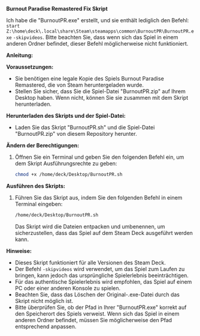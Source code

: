 **Burnout Paradise Remastered Fix Skript**

Ich habe die "BurnoutPR.exe" erstellt, und sie enthält lediglich den Befehl: `start Z:\home\deck\.local\share\Steam\steamapps\common\BurnoutPR\BurnoutPR.exe` `-skipvideos`. Bitte beachten Sie, dass wenn sich das Spiel in einem anderen Ordner befindet, dieser Befehl möglicherweise nicht funktioniert.

**Anleitung:**

**Voraussetzungen:**
- Sie benötigen eine legale Kopie des Spiels Burnout Paradise Remastered, die von Steam heruntergeladen wurde.
- Stellen Sie sicher, dass Sie die Spiel-Datei "BurnoutPR.zip" auf Ihrem Desktop haben. Wenn nicht, können Sie sie zusammen mit dem Skript herunterladen.

**Herunterladen des Skripts und der Spiel-Datei:**
- Laden Sie das Skript "BurnoutPR.sh" und die Spiel-Datei "BurnoutPR.zip" von diesem Repository herunter.

**Ändern der Berechtigungen:**
1. Öffnen Sie ein Terminal und geben Sie den folgenden Befehl ein, um dem Skript Ausführungsrechte zu geben:
    ```bash
    chmod +x /home/deck/Desktop/BurnoutPR.sh
    ```

**Ausführen des Skripts:**
1. Führen Sie das Skript aus, indem Sie den folgenden Befehl in einem Terminal eingeben:
    ```bash
    /home/deck/Desktop/BurnoutPR.sh
    ```
    Das Skript wird die Dateien entpacken und umbenennen, um sicherzustellen, dass das Spiel auf dem Steam Deck ausgeführt werden kann.

**Hinweise:**
- Dieses Skript funktioniert für alle Versionen des Steam Deck.
- Der Befehl `-skipvideos` wird verwendet, um das Spiel zum Laufen zu bringen, kann jedoch das ursprüngliche Spielerlebnis beeinträchtigen.
- Für das authentische Spielerlebnis wird empfohlen, das Spiel auf einem PC oder einer anderen Konsole zu spielen.
- Beachten Sie, dass das Löschen der Original-.exe-Datei durch das Skript nicht möglich ist.
- Bitte überprüfen Sie, ob der Pfad in Ihrer "BurnoutPR.exe" korrekt auf den Speicherort des Spiels verweist. Wenn sich das Spiel in einem anderen Ordner befindet, müssen Sie möglicherweise den Pfad entsprechend anpassen.
